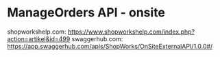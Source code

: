 # ManageOrders API - onsite

shopworkshelp.com: https://www.shopworkshelp.com/index.php?action=artikel&id=499
swaggerhub.com: https://app.swaggerhub.com/apis/ShopWorks/OnSiteExternalAPI/1.0.0#/
